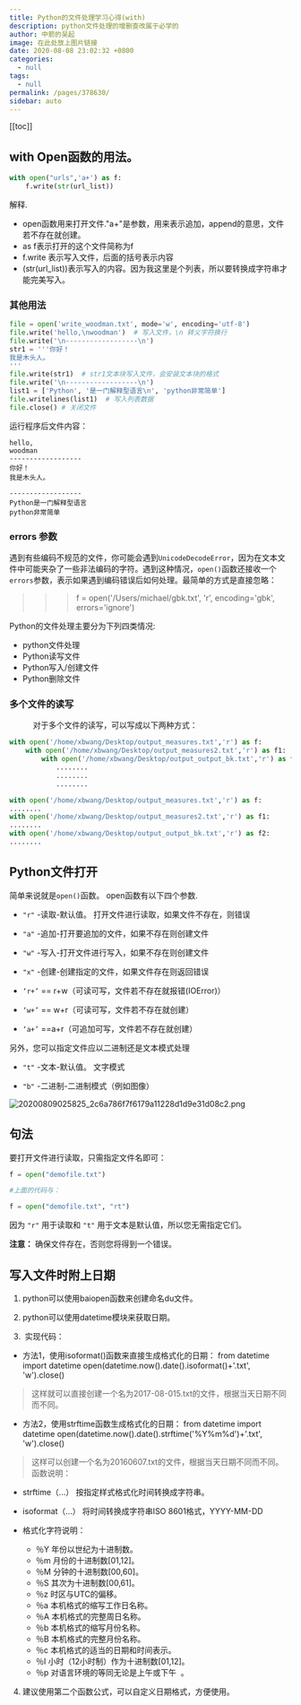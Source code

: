 ```yaml
---
title: Python的文件处理学习心得(with)
description: python文件处理的增删查改属于必学的
author: 中箭的吴起
image: 在此处放上图片链接
date: 2020-08-08 23:02:32 +0800
categories: 
  - null
tags: 
  - null
permalink: /pages/378630/
sidebar: auto
---
```

[[toc]]


## with Open函数的用法。

```python
with open("urls",'a+') as f:
    f.write(str(url_list))

```
解释.
* open函数用来打开文件."a+"是参数，用来表示追加，append的意思，文件若不存在就创建。
* as f表示打开的这个文件简称为f
* f.write 表示写入文件，后面的括号表示内容
* (str(url_list))表示写入的内容。因为我这里是个列表，所以要转换成字符串才能完美写入。

### 其他用法

```python
file = open('write_woodman.txt', mode='w', encoding='utf-8')
file.write('hello,\nwoodman')  # 写入文件，\n 转义字符换行
file.write('\n------------------\n')
str1 = '''你好！
我是木头人。
'''
file.write(str1)  # str1文本块写入文件，会安装文本块的格式
file.write('\n------------------\n')
list1 = ['Python', '是一门解释型语言\n', 'python非常简单']
file.writelines(list1)  # 写入列表数据
file.close() # 关闭文件
```
运行程序后文件内容：

```
hello,
woodman
------------------
你好！
我是木头人。

------------------
Python是一门解释型语言
python非常简单

```
### errors 参数
遇到有些编码不规范的文件，你可能会遇到`UnicodeDecodeError`，因为在文本文件中可能夹杂了一些非法编码的字符。遇到这种情况，`open()`函数还接收一个`errors`参数，表示如果遇到编码错误后如何处理。最简单的方式是直接忽略：

>>> f = open('/Users/michael/gbk.txt', 'r', encoding='gbk', errors='ignore')

Python的文件处理主要分为下列四类情况:
* python文件处理 
* Python读写文件
* Python写入/创建文件
* Python删除文件

### 多个文件的读写

　　　对于多个文件的读写，可以写成以下两种方式：


```py
with open('/home/xbwang/Desktop/output_measures.txt','r') as f:
    with open('/home/xbwang/Desktop/output_measures2.txt','r') as f1:
        with open('/home/xbwang/Desktop/output_output_bk.txt','r') as f2:
　　　　　　　........
　　　　　　　........
　　　　　　　........

```
```py
with open('/home/xbwang/Desktop/output_measures.txt','r') as f:
........
with open('/home/xbwang/Desktop/output_measures2.txt','r') as f1:
........
with open('/home/xbwang/Desktop/output_output_bk.txt','r') as f2:
........


```

## Python文件打开

简单来说就是`open()`函数。
open函数有以下四个参数.
* `"r"` \-读取\-默认值。 打开文件进行读取，如果文件不存在，则错误

* `"a"` \-追加\-打开要追加的文件，如果不存在则创建文件

* `"w"` \-写入\-打开文件进行写入，如果不存在则创建文件

* `"x"` \-创建\-创建指定的文件，如果文件存在则返回错误
* `‘r+’` == r+w（可读可写，文件若不存在就报错(IOError)）

* `‘w+’` == w+r（可读可写，文件若不存在就创建）

* `‘a+’` ==a+r（可追加可写，文件若不存在就创建）

另外，您可以指定文件应以二进制还是文本模式处理

* `"t"` \-文本\-默认值。 文字模式

* `"b"` \-二进制\-二进制模式（例如图像）

![20200809025825_2c6a786f7f6179a11228d1d9e31d08c2.png](https://images-1255533533.cos.ap-shanghai.myqcloud.com/20200809025825_2c6a786f7f6179a11228d1d9e31d08c2.png)


## 句法

要打开文件进行读取，只需指定文件名即可：

```python
f = open("demofile.txt")

#上面的代码与：

f = open("demofile.txt", "rt")

```
因为 `"r"` 用于读取和 `"t"` 用于文本是默认值，所以您无需指定它们。

**注意：** 确保文件存在，否则您将得到一个错误。

## 写入文件时附上日期

1. python可以使用baiopen函数来创建命名du文件。 

2. python可以使用datetime模块来获取日期。 

3.  实现代码： 

 * 方法1，使用isoformat()函数来直接生成格式化的日期：
from datetime import datetime
open(datetime.now().date().isoformat()+'.txt', 'w').close()

>这样就可以直接创建一个名为2017-08-015.txt的文件，根据当天日期不同而不同。 

 * 方法2，使用strftime函数生成格式化的日期：
from datetime import datetime
open(datetime.now().date().strftime('%Y%m%d')+'.txt', 'w').close()

>这样可以创建一个名为20160607.txt的文件，根据当天日期不同而不同。
函数说明：
* strftime（...）
按指定样式格式化时间转换成字符串。
* isoformat（...）
将时间转换成字符串ISO 8601格式，YYYY-MM-DD

* 格式化字符说明：

  * ％Y 年份以世纪为十进制数。
  * ％m 月份的十进制数[01,12]。
  * ％M 分钟的十进制数[00,60]。
  * ％S 其次为十进制数[00,61]。
  * ％z 时区与UTC的偏移。
  * ％a 本机格式的缩写工作日名称。
  * ％A 本机格式的完整周日名称。
  * ％b 本机格式的缩写月份名称。
  * ％B 本机格式的完整月份名称。
  * ％c 本机格式的适当的日期和时间表示。
  * ％I 小时（12小时制）作为十进制数[01,12]。
  * ％p 对语言环境的等同无论是上午或下午  。 
4. 建议使用第二个函数公式，可以自定义日期格式，方便使用。